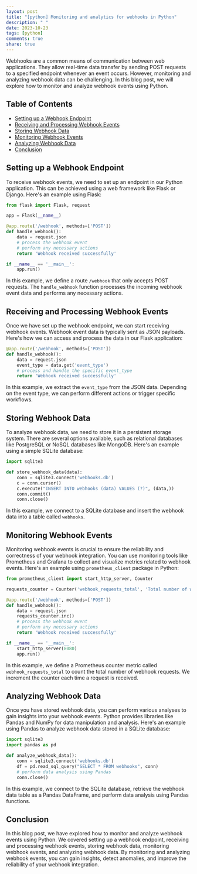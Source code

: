 ```yaml
---
layout: post
title: "[python] Monitoring and analytics for webhooks in Python"
description: " "
date: 2023-10-23
tags: [python]
comments: true
share: true
---
```


Webhooks are a common means of communication between web applications. They allow real-time data transfer by sending POST requests to a specified endpoint whenever an event occurs. However, monitoring and analyzing webhook data can be challenging. In this blog post, we will explore how to monitor and analyze webhook events using Python.

## Table of Contents
- [Setting up a Webhook Endpoint](#setting-up-a-webhook-endpoint)
- [Receiving and Processing Webhook Events](#receiving-and-processing-webhook-events)
- [Storing Webhook Data](#storing-webhook-data)
- [Monitoring Webhook Events](#monitoring-webhook-events)
- [Analyzing Webhook Data](#analyzing-webhook-data)
- [Conclusion](#conclusion)

## Setting up a Webhook Endpoint

To receive webhook events, we need to set up an endpoint in our Python application. This can be achieved using a web framework like Flask or Django. Here's an example using Flask:

```python
from flask import Flask, request

app = Flask(__name__)

@app.route('/webhook', methods=['POST'])
def handle_webhook():
    data = request.json
    # process the webhook event
    # perform any necessary actions
    return 'Webhook received successfully'

if __name__ == '__main__':
    app.run()
```

In this example, we define a route `/webhook` that only accepts POST requests. The `handle_webhook` function processes the incoming webhook event data and performs any necessary actions.

## Receiving and Processing Webhook Events

Once we have set up the webhook endpoint, we can start receiving webhook events. Webhook event data is typically sent as JSON payloads. Here's how we can access and process the data in our Flask application:

```python
@app.route('/webhook', methods=['POST'])
def handle_webhook():
    data = request.json
    event_type = data.get('event_type')
    # process and handle the specific event_type
    return 'Webhook received successfully'
```

In this example, we extract the `event_type` from the JSON data. Depending on the event type, we can perform different actions or trigger specific workflows.

## Storing Webhook Data

To analyze webhook data, we need to store it in a persistent storage system. There are several options available, such as relational databases like PostgreSQL or NoSQL databases like MongoDB. Here's an example using a simple SQLite database:

```python
import sqlite3

def store_webhook_data(data):
    conn = sqlite3.connect('webhooks.db')
    c = conn.cursor()
    c.execute("INSERT INTO webhooks (data) VALUES (?)", (data,))
    conn.commit()
    conn.close()
```

In this example, we connect to a SQLite database and insert the webhook data into a table called `webhooks`.

## Monitoring Webhook Events

Monitoring webhook events is crucial to ensure the reliability and correctness of your webhook integration. You can use monitoring tools like Prometheus and Grafana to collect and visualize metrics related to webhook events. Here's an example using `prometheus_client` package in Python:

```python
from prometheus_client import start_http_server, Counter

requests_counter = Counter('webhook_requests_total', 'Total number of webhook requests')

@app.route('/webhook', methods=['POST'])
def handle_webhook():
    data = request.json
    requests_counter.inc()
    # process the webhook event
    # perform any necessary actions
    return 'Webhook received successfully'

if __name__ == '__main__':
    start_http_server(8080)
    app.run()
```

In this example, we define a Prometheus counter metric called `webhook_requests_total` to count the total number of webhook requests. We increment the counter each time a request is received.

## Analyzing Webhook Data

Once you have stored webhook data, you can perform various analyses to gain insights into your webhook events. Python provides libraries like Pandas and NumPy for data manipulation and analysis. Here's an example using Pandas to analyze webhook data stored in a SQLite database:

```python
import sqlite3
import pandas as pd

def analyze_webhook_data():
    conn = sqlite3.connect('webhooks.db')
    df = pd.read_sql_query("SELECT * FROM webhooks", conn)
    # perform data analysis using Pandas
    conn.close()
```

In this example, we connect to the SQLite database, retrieve the webhook data table as a Pandas DataFrame, and perform data analysis using Pandas functions.

## Conclusion

In this blog post, we have explored how to monitor and analyze webhook events using Python. We covered setting up a webhook endpoint, receiving and processing webhook events, storing webhook data, monitoring webhook events, and analyzing webhook data. By monitoring and analyzing webhook events, you can gain insights, detect anomalies, and improve the reliability of your webhook integration.
